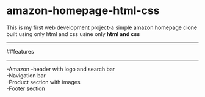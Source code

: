 # amazon-homepage-html-css

This is my first web development project-a simple amazon homepage clone built using only html and css usine only **html and css** 
<br>
<hr>
##features
<hr>
-Amazon -header with logo and search bar
<br>
-Navigation bar
<br>
-Product section with images
<br>
-Footer section
